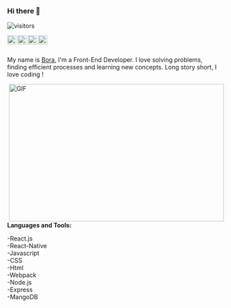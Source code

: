 ### Hi there 👋

 ![visitors](https://visitor-badge.glitch.me/badge?page_id=borakuskucu)

<a href="https://twitter.com/borakuskucu">
  <img align="left" alt="PrathmeshSadake | Twitter" width="21px" src="https://raw.githubusercontent.com/anuraghazra/anuraghazra/master/assets/twitter.svg" />
</a>
<a href="https://">
  <img align="left" alt="PrathmeshSadake | Instagram" width="21px" src="https://image.flaticon.com/icons/svg/733/733558.svg" />
</a>
<a href="https://www.facebook.com/bora.kuskucu/">
  <img align="left" alt="PrathmeshSadake | Facebook" width="21px" src="https://image.flaticon.com/icons/svg/733/733547.svg" />
</a>
<a href="https://www.linkedin.com/in/bora-kuskucu-0288411b6/">
  <img align="left" alt="PrathmeshSadake | Linkedin" width="21px" src="https://image.flaticon.com/icons/svg/124/124011.svg" />
</a>
</br>
</br>

  My name is [Bora](https://www.borakuskucu.com), I'm a Front-End Developer. I love solving problems, finding efficient processes and learning new concepts. Long story short, I love coding !

<img align="right" alt="GIF" src="https://github.com/abhisheknaiidu/abhisheknaiidu/blob/master/code.gif?raw=true" width="500" height="320" />





<!-- *NOTE: Top languages does not indicate my skill level or something like that, it's a github metric of which languages I have the most code on github*
-->
<br><br>
**Languages and Tools:**  

-React.js<br>
-React-Native<br>
-Javascript<br>
-CSS<br>
-Html<br>
-Webpack<br>
-Node.js<br>
-Express<br>
-MangoDB<br>

